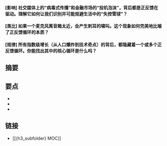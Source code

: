 #### [影响] 社交媒体上的“病毒式传播”和金融市场的“投机泡沫”，背后都是正反馈在驱动。理解它如何让我们识别并可能规避生活中的“失控雪球”？


#### [类比] 如果一个麦克风离音箱太近，会产生刺耳的啸叫。这个现象如何完美地比喻了正反馈循环的本质？


#### [规律] 所有指数级增长（从人口爆炸到技术奇点）的背后，都隐藏着一个或多个正反馈循环。你能找出其中的核心循环是什么吗？


## 摘要


## 要点

- 
- 
- 

## 链接

- [[{h3_subfolder} MOC]]
